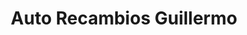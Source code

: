 ---
title: "Auto Recambios Guillermo"
url: /leon/auto-recambios-guillermo/
shop: piezas de automóviles
---